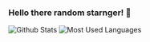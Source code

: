 ### Hello there random starnger! 👋

<!--
**Galax028/Galax028** is a ✨ _special_ ✨ repository because its `README.md` (this file) appears on your GitHub profile.

Here are some ideas to get you started:

- 🔭 I’m currently working on ...
- 🌱 I’m currently learning ...
- 👯 I’m looking to collaborate on ...
- 🤔 I’m looking for help with ...
- 💬 Ask me about ...
- 📫 How to reach me: ...
- 😄 Pronouns: ...
- ⚡ Fun fact: ...
-->
![Github Stats](https://github-readme-stats.vercel.app/api?username=Galax028&count_private=true&show_icons=true&include_all_commits=true)
![Most Used Languages](https://github-readme-stats.vercel.app/api/top-langs/?username=Galax028&hide=TeX&layout=compact)
